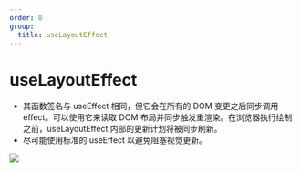 ```yaml
---
order: 8
group:
  title: useLayoutEffect
---
```


# useLayoutEffect
- 其函数签名与 useEffect 相同，但它会在所有的 DOM 变更之后同步调用 effect。可以使用它来读取 DOM 布局并同步触发重渲染。在浏览器执行绘制之前，useLayoutEffect 内部的更新计划将被同步刷新。
- 尽可能使用标准的 useEffect 以避免阻塞视觉更新。

<img src="http://img.zhufengpeixun.cn/domrender.jpg">
